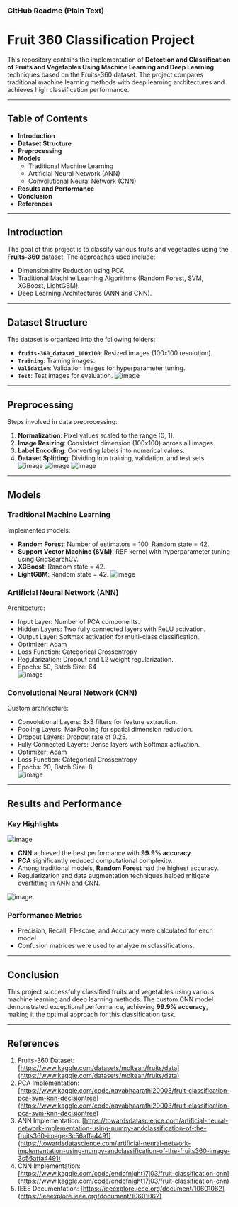 ### GitHub Readme (Plain Text)

# Fruit 360 Classification Project

This repository contains the implementation of **Detection and Classification of Fruits and Vegetables Using Machine Learning and Deep Learning** techniques based on the Fruits-360 dataset. The project compares traditional machine learning methods with deep learning architectures and achieves high classification performance.

---

## Table of Contents
- **Introduction**
- **Dataset Structure**
- **Preprocessing**
- **Models**
  - Traditional Machine Learning
  - Artificial Neural Network (ANN)
  - Convolutional Neural Network (CNN)
- **Results and Performance**
- **Conclusion**
- **References**

---

## Introduction
The goal of this project is to classify various fruits and vegetables using the **Fruits-360** dataset. The approaches used include:
- Dimensionality Reduction using PCA.
- Traditional Machine Learning Algorithms (Random Forest, SVM, XGBoost, LightGBM).
- Deep Learning Architectures (ANN and CNN).

---

## Dataset Structure
The dataset is organized into the following folders:
- **`fruits-360_dataset_100x100`**: Resized images (100x100 resolution).
- **`Training`**: Training images.
- **`Validation`**: Validation images for hyperparameter tuning.
- **`Test`**: Test images for evaluation.
![image](https://github.com/user-attachments/assets/4e1ccde7-5108-4d33-a625-fe986435a649)

---

## Preprocessing
Steps involved in data preprocessing:
1. **Normalization**: Pixel values scaled to the range [0, 1].
2. **Image Resizing**: Consistent dimension (100x100) across all images.
3. **Label Encoding**: Converting labels into numerical values.
4. **Dataset Splitting**: Dividing into training, validation, and test sets.
![image](https://github.com/user-attachments/assets/fadcd680-661e-4068-9c69-4acc3f53c5ac)
![image](https://github.com/user-attachments/assets/f049faf1-0fd8-455f-8599-ee61885b2961)
![image](https://github.com/user-attachments/assets/9dd6ad71-32cd-4766-9448-f628d79666dc)

---

## Models

### Traditional Machine Learning
Implemented models:
- **Random Forest**: Number of estimators = 100, Random state = 42.
- **Support Vector Machine (SVM)**: RBF kernel with hyperparameter tuning using GridSearchCV.
- **XGBoost**: Random state = 42.
- **LightGBM**: Random state = 42.
![image](https://github.com/user-attachments/assets/4bb1ba38-0dd1-49c5-9cf8-2488c5f3874c)

### Artificial Neural Network (ANN)
Architecture:
- Input Layer: Number of PCA components.
- Hidden Layers: Two fully connected layers with ReLU activation.
- Output Layer: Softmax activation for multi-class classification.
- Optimizer: Adam  
- Loss Function: Categorical Crossentropy  
- Regularization: Dropout and L2 weight regularization.  
- Epochs: 50, Batch Size: 64  
![image](https://github.com/user-attachments/assets/4b54d8f0-ad96-4e33-ab6c-cc4c58279c4f)

### Convolutional Neural Network (CNN)
Custom architecture:
- Convolutional Layers: 3x3 filters for feature extraction.
- Pooling Layers: MaxPooling for spatial dimension reduction.
- Dropout Layers: Dropout rate of 0.25.
- Fully Connected Layers: Dense layers with Softmax activation.
- Optimizer: Adam  
- Loss Function: Categorical Crossentropy  
- Epochs: 20, Batch Size: 8  
![image](https://github.com/user-attachments/assets/8beb5075-a2fd-4176-ae92-fa4be8bdd412)


---

## Results and Performance

### Key Highlights
![image](https://github.com/user-attachments/assets/ca2be453-b84c-42d5-a612-bd9a04f9a0f6)
- **CNN** achieved the best performance with **99.9% accuracy**.
- **PCA** significantly reduced computational complexity.
- Among traditional models, **Random Forest** had the highest accuracy.
- Regularization and data augmentation techniques helped mitigate overfitting in ANN and CNN.

![image](https://github.com/user-attachments/assets/378816fc-3124-4da7-9d48-53c4fe265d52)

### Performance Metrics
- Precision, Recall, F1-score, and Accuracy were calculated for each model.
- Confusion matrices were used to analyze misclassifications.

---

## Conclusion
This project successfully classified fruits and vegetables using various machine learning and deep learning methods. The custom CNN model demonstrated exceptional performance, achieving **99.9% accuracy**, making it the optimal approach for this classification task.

---

## References
1. Fruits-360 Dataset: [https://www.kaggle.com/datasets/moltean/fruits/data](https://www.kaggle.com/datasets/moltean/fruits/data)
2. PCA Implementation: [https://www.kaggle.com/code/navabhaarathi20003/fruit-classification-pca-svm-knn-decisiontree](https://www.kaggle.com/code/navabhaarathi20003/fruit-classification-pca-svm-knn-decisiontree)
3. ANN Implementation: [https://towardsdatascience.com/artificial-neural-network-implementation-using-numpy-andclassification-of-the-fruits360-image-3c56affa4491](https://towardsdatascience.com/artificial-neural-network-implementation-using-numpy-andclassification-of-the-fruits360-image-3c56affa4491)
4. CNN Implementation: [https://www.kaggle.com/code/endofnight17j03/fruit-classification-cnn](https://www.kaggle.com/code/endofnight17j03/fruit-classification-cnn)
5. IEEE Documentation: [https://ieeexplore.ieee.org/document/10601062](https://ieeexplore.ieee.org/document/10601062)
